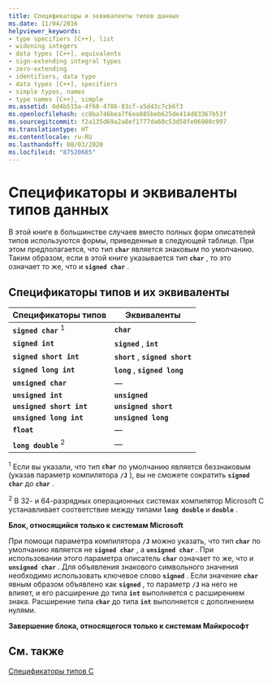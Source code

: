 ```yaml
---
title: Спецификаторы и эквиваленты типов данных
ms.date: 11/04/2016
helpviewer_keywords:
- type specifiers [C++], list
- widening integers
- data types [C++], equivalents
- sign-extending integral types
- zero-extending
- identifiers, data type
- data types [C++], specifiers
- simple types, names
- type names [C++], simple
ms.assetid: 0d4b515a-4f68-4786-83cf-a5d43c7cb6f3
ms.openlocfilehash: cc8ba746bea7f6ea885beb625de414d83367b53f
ms.sourcegitcommit: f2a135d69a2a8ef1777da60c53d58fe06980c997
ms.translationtype: HT
ms.contentlocale: ru-RU
ms.lasthandoff: 08/03/2020
ms.locfileid: "87520685"
---
```

# <a name="data-type-specifiers-and-equivalents"></a>Спецификаторы и эквиваленты типов данных

В этой книге в большинстве случаев вместо полных форм описателей типов используются формы, приведенные в следующей таблице. При этом предполагается, что тип **`char`** является знаковым по умолчанию. Таким образом, если в этой книге указывается тип **`char`** , то это означает то же, что и **`signed char`** .

## <a name="type-specifiers-and-equivalents"></a>Спецификаторы типов и их эквиваленты

| Спецификаторы типов | Эквиваленты |
|--|--|
| **`signed char`** <sup>1</sup> | **`char`** |
| **`signed int`** | **`signed`** , **`int`** |
| **`signed short int`** | **`short`** , **`signed short`** |
| **`signed long int`** | **`long`** , **`signed long`** |
| **`unsigned char`** | — |
| **`unsigned int`** | **`unsigned`** |
| **`unsigned short int`** | **`unsigned short`** |
| **`unsigned long int`** | **`unsigned long`** |
| **`float`** | — |
| **`long double`** <sup>2</sup> | — |

<sup>1</sup> Если вы указали, что тип **`char`** по умолчанию является беззнаковым (указав параметр компилятора **`/J`** ), вы не сможете сократить **`signed char`** до **`char`** .

<sup>2</sup> В 32- и 64-разрядных операционных системах компилятор Microsoft С устанавливает соответствие между типами **`long double`** и **`double`** .

**Блок, относящийся только к системам Microsoft**

При помощи параметра компилятора **`/J`** можно указать, что тип **`char`** по умолчанию является не **`signed char`** , а **`unsigned char`** . При использовании этого параметра описатель **`char`** означает то же, что и **`unsigned char`** . Для объявления знакового символьного значения необходимо использовать ключевое слово **`signed`** . Если значение **`char`** явным образом объявлено как **`signed`** , то параметр **`/J`** на него не влияет, и его расширение до типа **`int`** выполняется с расширением знака. Расширение типа **`char`** до типа **`int`** выполняется с дополнением нулями.

**Завершение блока, относящегося только к системам Майкрософт**

## <a name="see-also"></a>См. также

[Спецификаторы типов C](../c-language/c-type-specifiers.md)
